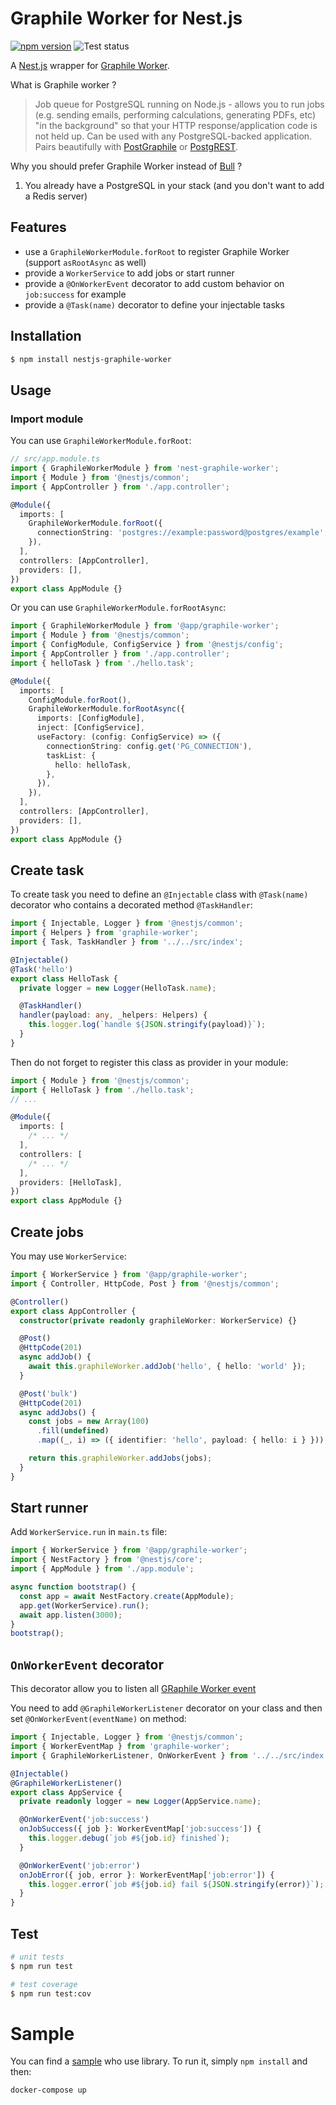 # Graphile Worker for Nest.js

[![npm version](https://badge.fury.io/js/nestjs-graphile-worker.svg)](https://badge.fury.io/js/nestjs-graphile-worker)
![Test status](https://github.com/madeindjs/nestjs-graphile-worker/actions/workflows/main.yml/badge.svg)

A [Nest.js](https://github.com/nestjs/nest) wrapper for [Graphile Worker](https://github.com/graphile/worker).

What is Graphile worker ?

> Job queue for PostgreSQL running on Node.js - allows you to run jobs (e.g. sending emails, performing calculations, generating PDFs, etc) "in the background" so that your HTTP response/application code is not held up. Can be used with any PostgreSQL-backed application. Pairs beautifully with [PostGraphile](https://www.graphile.org/postgraphile/) or [PostgREST](http://postgrest.org/).

Why you should prefer Graphile Worker instead of [Bull](https://github.com/nestjs/bull) ?

1. You already have a PostgreSQL in your stack (and you don't want to add a Redis server)

## Features

- use a `GraphileWorkerModule.forRoot` to register Graphile Worker (support `asRootAsync` as well)
- provide a `WorkerService` to add jobs or start runner
- provide a `@OnWorkerEvent` decorator to add custom behavior on `job:success` for example
- provide a `@Task(name)` decorator to define your injectable tasks

## Installation

```bash
$ npm install nestjs-graphile-worker
```

## Usage

### Import module

You can use `GraphileWorkerModule.forRoot`:

```ts
// src/app.module.ts
import { GraphileWorkerModule } from 'nest-graphile-worker';
import { Module } from '@nestjs/common';
import { AppController } from './app.controller';

@Module({
  imports: [
    GraphileWorkerModule.forRoot({
      connectionString: 'postgres://example:password@postgres/example',
    }),
  ],
  controllers: [AppController],
  providers: [],
})
export class AppModule {}
```

Or you can use `GraphileWorkerModule.forRootAsync`:

```ts
import { GraphileWorkerModule } from '@app/graphile-worker';
import { Module } from '@nestjs/common';
import { ConfigModule, ConfigService } from '@nestjs/config';
import { AppController } from './app.controller';
import { helloTask } from './hello.task';

@Module({
  imports: [
    ConfigModule.forRoot(),
    GraphileWorkerModule.forRootAsync({
      imports: [ConfigModule],
      inject: [ConfigService],
      useFactory: (config: ConfigService) => ({
        connectionString: config.get('PG_CONNECTION'),
        taskList: {
          hello: helloTask,
        },
      }),
    }),
  ],
  controllers: [AppController],
  providers: [],
})
export class AppModule {}
```

## Create task

To create task you need to define an `@Injectable` class with `@Task(name)` decorator who contains a decorated method `@TaskHandler`:

```ts
import { Injectable, Logger } from '@nestjs/common';
import { Helpers } from 'graphile-worker';
import { Task, TaskHandler } from '../../src/index';

@Injectable()
@Task('hello')
export class HelloTask {
  private logger = new Logger(HelloTask.name);

  @TaskHandler()
  handler(payload: any, _helpers: Helpers) {
    this.logger.log(`handle ${JSON.stringify(payload)}`);
  }
}
```

Then do not forget to register this class as provider in your module:

```ts
import { Module } from '@nestjs/common';
import { HelloTask } from './hello.task';
// ...

@Module({
  imports: [
    /* ... */
  ],
  controllers: [
    /* ... */
  ],
  providers: [HelloTask],
})
export class AppModule {}
```

## Create jobs

You may use `WorkerService`:

```ts
import { WorkerService } from '@app/graphile-worker';
import { Controller, HttpCode, Post } from '@nestjs/common';

@Controller()
export class AppController {
  constructor(private readonly graphileWorker: WorkerService) {}

  @Post()
  @HttpCode(201)
  async addJob() {
    await this.graphileWorker.addJob('hello', { hello: 'world' });
  }

  @Post('bulk')
  @HttpCode(201)
  async addJobs() {
    const jobs = new Array(100)
      .fill(undefined)
      .map((_, i) => ({ identifier: 'hello', payload: { hello: i } }));

    return this.graphileWorker.addJobs(jobs);
  }
}
```

## Start runner

Add `WorkerService.run` in `main.ts` file:

```ts
import { WorkerService } from '@app/graphile-worker';
import { NestFactory } from '@nestjs/core';
import { AppModule } from './app.module';

async function bootstrap() {
  const app = await NestFactory.create(AppModule);
  app.get(WorkerService).run();
  await app.listen(3000);
}
bootstrap();
```

## `OnWorkerEvent` decorator

This decorator allow you to listen all [GRaphile Worker event](https://github.com/graphile/worker#workerevents)

You need to add `@GraphileWorkerListener` decorator on your class and then set `@OnWorkerEvent(eventName)` on method:

```ts
import { Injectable, Logger } from '@nestjs/common';
import { WorkerEventMap } from 'graphile-worker';
import { GraphileWorkerListener, OnWorkerEvent } from '../../src/index';

@Injectable()
@GraphileWorkerListener()
export class AppService {
  private readonly logger = new Logger(AppService.name);

  @OnWorkerEvent('job:success')
  onJobSuccess({ job }: WorkerEventMap['job:success']) {
    this.logger.debug(`job #${job.id} finished`);
  }

  @OnWorkerEvent('job:error')
  onJobError({ job, error }: WorkerEventMap['job:error']) {
    this.logger.error(`job #${job.id} fail ${JSON.stringify(error)}`);
  }
}
```

## Test

```bash
# unit tests
$ npm run test

# test coverage
$ npm run test:cov
```

# Sample

You can find a [sample](./sample/) who use library. To run it, simply `npm install` and then:

```sh
docker-compose up
```
